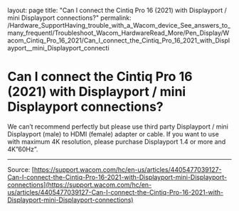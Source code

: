 layout: page
title: "Can I connect the Cintiq Pro 16 (2021) with Displayport / mini Displayport connections?"
permalink: /Hardware_SupportHaving_trouble_with_a_Wacom_device_See_answers_to_many_frequentl/Troubleshoot_Wacom_HardwareRead_More/Pen_Display/Wacom_Cintiq_Pro_16_2021/Can_I_connect_the_Cintiq_Pro_16_2021_with_Displayport__mini_Displayport_connecti

# Can I connect the Cintiq Pro 16 (2021) with Displayport / mini Displayport connections?

We can’t recommend perfectly but please use third party Displayport / mini Displayport (male) to HDMI (female) adapter or cable.
If you want to use with maximum 4K resolution, please purchase Displayport 1.4 or more and 4K”60Hz”.

---
Source: [https://support.wacom.com/hc/en-us/articles/4405477039127-Can-I-connect-the-Cintiq-Pro-16-2021-with-Displayport-mini-Displayport-connections](https://support.wacom.com/hc/en-us/articles/4405477039127-Can-I-connect-the-Cintiq-Pro-16-2021-with-Displayport-mini-Displayport-connections)
